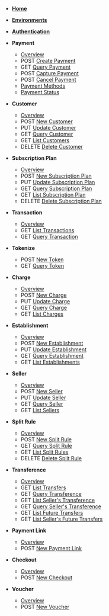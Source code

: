 <!-- docs/en-us/_sidebar.md -->
<!--* <span class="verb httpGET">GET</span> [Guia](en-us/guide.md)-->

* [**Home**](/)
* [**Environments**](en-us/environment.md)
* [**Authentication**](en-us/auth.md)

* **Payment**
    * [Overview](en-us/payment?id=overview)
    * <span class="verb httpPOST">POST</span> [Create Payment](en-us/payment?id=create-payment)
    * <span class="verb httpGET">GET</span> [Query Payment](en-us/payment?id=payment-query-sonda)
    * <span class="verb httpPOST">POST</span> [Capture Payment](en-us/payment?id=payment-capturing)
    * <span class="verb httpPOST">POST</span> [Cancel Payment](en-us/payment?id=cancel-payment)
    * [Payment Methods](en-us/payment_methods?id=payment-methods)
    * [Payment Status](en-us/payment_status?id=payment-status)
* **Customer**
    * [Overview](en-us/customer?id=overview)
    * <span class="verb httpPOST">POST</span> [New Customer](en-us/customer?id=new-customer)
    * <span class="verb httpPUT">PUT</span> [Update Customer](en-us/customer?id=update-customer)
    * <span class="verb httpGET">GET</span> [Query Customer](en-us/customer?id=customer-query)
    * <span class="verb httpGET">GET</span> [List Customers](en-us/customer?id=list-customers)
    * <span class="verb httpDELETE">DELETE</span> [Delete Customer](en-us/customer?id=delete-customer)
* **Subscription Plan**
    * [Overview](en-us/subscription_plan?id=overview)
    * <span class="verb httpPOST">POST</span> [New Subscription Plan](en-us/subscription_plan?id=new-subscription-plan)
    * <span class="verb httpPUT">PUT</span> [Update Subscription Plan](en-us/subscription_plan?id=update-subscription-plan)
    * <span class="verb httpGET">GET</span> [Query Subscription Plan](en-us/subscription_plan?id=subscription-plan-query)
    * <span class="verb httpGET">GET</span> [List Subscription Plan](en-us/subscription_plan?id=list-subscription-plan)
    * <span class="verb httpDELETE">DELETE</span> [Delete Subscription Plan](en-us/subscription_plan?id=delete-subscription-plan)

* **Transaction**
    * [Overview](en-us/transaction?id=overview)
    * <span class="verb httpGET">GET</span> [List Transactions](en-us/transaction?id=list-transactions)
    * <span class="verb httpGET">GET</span> [Query Transaction](en-us/transaction?id=query-transaction)
* **Tokenize**
    * <span class="verb httpPOST">POST</span> [New Token](en-us/token?id=new-token)
    * <span class="verb httpGET">GET</span> [Query Token](en-us/token?id=query-token)
* **Charge**
    * [Overview](en-us/charge?id=overview)
    * <span class="verb httpPOST">POST</span> [New Charge](en-us/charge?id=new-charge)
    * <span class="verb httpPUT">PUT</span> [Update Charge](en-us/charge?id=charge-update)
    * <span class="verb httpGET">GET</span> [Query Charge](en-us/charge?id=charge-query)
    * <span class="verb httpGET">GET</span> [List Charges](en-us/charge?id=list-charges)
* **Establishment**
    * [Overview](en-us/merchant.md)
    * <span class="verb httpPOST">POST</span> [New Establishment](en-us/merchant?id=new-establishment)
    * <span class="verb httpPUT">PUT</span> [Update Establishment](en-us/merchant?id=update-establishment)
    * <span class="verb httpGET">GET</span> [Query Establishment](en-us/merchant?id=query-establishment)
    * <span class="verb httpGET">GET</span> [List Establishments](en-us/merchant?id=list-establishment)
* **Seller**
    * [Overview](en-us/sellers?id=overview)
    * <span class="verb httpPOST">POST</span> [New Seller](en-us/sellers?id=register-new-seller)
    * <span class="verb httpPUT">PUT</span> [Update Seller](en-us/sellers?id=seller-update)
    * <span class="verb httpGET">GET</span> [Query Seller](en-us/sellers?id=seller-query)
    * <span class="verb httpGET">GET</span> [List Sellers](en-us/sellers?id=list-sellers)
* **Split Rule**
    * [Overview](en-us/splitrules?id=overview)
    * <span class="verb httpPOST">POST</span> [New Split Rule](en-us/splitrules?id=new-split-rule)
    * <span class="verb httpGET">GET</span> [Query Split Rule](en-us/splitrules?id=split-rule-query)
    * <span class="verb httpGET">GET</span> [List Split Rules](en-us/splitrules?id=list-split-rules)
    * <span class="verb httpDELETE">DELETE</span> [Delete Split Rule](en-us/splitrules?id=delete-split-rule)
* **Transference**
    * [Overview](en-us/transfers?id=overview)
    * <span class="verb httpGET">GET</span> [List Transfers](en-us/transfers?id=list-transferences)
    * <span class="verb httpGET">GET</span> [Query Transference](en-us/transfers?id=query-transference)
    * <span class="verb httpGET">GET</span> [List Seller's Transference](en-us/transfers?id=list-sellers-transferences)
    * <span class="verb httpGET">GET</span> [Query Seller's Transference](en-us/transfers?id=query-seller)
    * <span class="verb httpGET">GET</span> [List Future Transfers](en-us/future_transfers?id=list-future-transfers)
    * <span class="verb httpGET">GET</span> [List Seller's Future Transfers](en-us/future_transfers?id=listar-lançamentos-futuros-de-vendedor)
* **Payment Link**
    * [Overview](en-us/linkdepagamento?id=overview)
    * <span class="verb httpPOST">POST</span> [New Payment Link](en-us/linkdepagamento?id=new-payment-link)
* **Checkout**
  * [Overview](en-us/checkout?id=overview)
  * <span class="verb httpPOST">POST</span> [New Checkout](en-us/checkout?id=create-checkout)
* **Voucher**
    * [Overview](en-us/voucher?id=overview)
    * <span class="verb httpPOST">POST</span> [New Voucher](en-us/voucher?id=new-voucher)